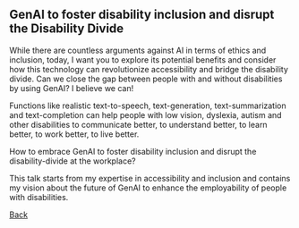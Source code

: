 ## GenAI to foster disability inclusion and disrupt the Disability Divide

While there are countless arguments against AI in terms of ethics and inclusion, today, I want you to explore its potential benefits and consider how this technology can revolutionize accessibility and bridge the disability divide.
Can we close the gap between people with and without disabilities by using GenAI? I believe we can!

Functions like realistic text-to-speech, text-generation, text-summarization and text-completion can help people with low vision, dyslexia, autism and other disabilities to communicate better, to understand better, to learn better, to work better, to live better.

How to embrace GenAI to foster disability inclusion and disrupt the disability-divide at the workplace?

This talk starts from my expertise in accessibility and inclusion and contains my vision about the future of GenAI to enhance the employability of people with disabilities.

[Back](AI.md)

